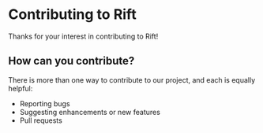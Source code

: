 # Contributing to Rift

Thanks for your interest in contributing to Rift!

## How can you contribute?

There is more than one way to contribute to our project, and each is equally helpful:

  * Reporting bugs
  * Suggesting enhancements or new features
  * Pull requests
